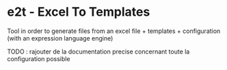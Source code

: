 # e2t - Excel To Templates

Tool in order to generate files from an excel file + templates + configuration (with an expression language engine)

TODO : rajouter de la documentation precise concernant toute la configuration possible
